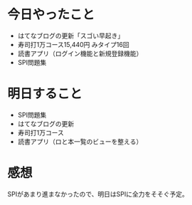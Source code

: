 # 今日やったこと
- はてなブログの更新「スゴい早起き」
- 寿司打1万コース15,440円 みタイプ16回
- 読書アプリ（ログイン機能と新規登録機能）
-  SPI問題集

# 明日すること
- SPI問題集
- はてなブログの更新
- 寿司打1万コース
- 読書アプリ（ロと本一覧のビューを整える）

# 感想
SPIがあまり進まなかったので、明日はSPIに全力をそそぐ予定。
